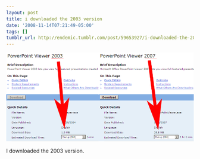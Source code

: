 ```yaml
---
layout: post
title: i downloaded the 2003 version
date: '2008-11-14T07:21:49-05:00'
tags: []
tumblr_url: http://endemic.tumblr.com/post/59653927/i-downloaded-the-2003-version
---
```

 ![](/tumblr_files/GozJ8yit3gacgm0fNRfFEYJ9o1_1280.png)  

I downloaded the 2003 version.

